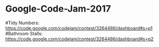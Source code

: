 # Google-Code-Jam-2017

#Tidy Numbers: https://code.google.com/codejam/contest/3264486/dashboard#s=p1
#Bathroom Stalls: https://code.google.com/codejam/contest/3264486/dashboard#s=p2

